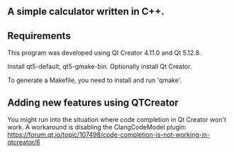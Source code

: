 A simple calculator written in C++.
-----------------------------------

Requirements
------------
This program was developed using Qt Creator 4.11.0 and Qt 5.12.8.

Install qt5-default, qt5-gmake-bin.
Optionally install Qt Creator.

To generate a Makefile, you need to install and run 'qmake'.

Adding new features using QTCreator
-----------------------------------
You might run into the situation where code completion in Qt Creator won't work. A workaround is disabling the
ClangCodeModel plugin: https://forum.qt.io/topic/107498/code-completion-is-not-working-in-qtcreator/6
